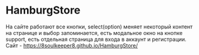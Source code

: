 # HamburgStore
На сайте работают все кнопки, select(option) меняет некоторый контент на странице и выбор запоминается, есть модальное окно на кнопке support,
есть отдельная страница для входа в аккаунт и регистрации.
Сайт - https://8soulkeeper8.github.io/HamburgStore/
